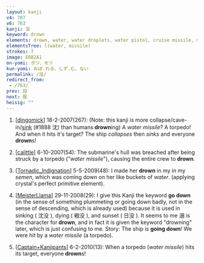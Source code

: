 ```yaml
---
layout: kanji
v4: 707
v6: 763
kanji: 没
keyword: drown
elements: drown, water, water droplets, water pistol, cruise missile, missile, wind, crotch
elementsTree: l(water, missile)
strokes: 7
image: E6B2A1
on-yomi: ボツ、モツ
kun-yomi: おぼ.れる、しず.む、ない
permalink: /没/
redirect_from:
 - /763/
prev: 投
next: 股
heisig: ""
---
```


1) [<a href="http://kanji.koohii.com/profile/dingomick">dingomick</a>] 18-2-2007(267): (Note: this kanji is more collapse/cave-in/<a href="../v4/1888.html">sink</a> (#1888 沈) than humans<strong> drown</strong>ing) A <em>water missile</em>? A torpedo! And when it hits it&#039;s target? The ship <em>collapses</em> then <em>sinks</em> and everyone<strong> drown</strong>s!

2) [<a href="http://kanji.koohii.com/profile/calittle">calittle</a>] 6-10-2007(54): The submarine&#039;s hull was breached after being struck by a torpedo (&quot;<em>water missile</em>&quot;), causing the entire crew to<strong> drown</strong>.

3) [<a href="http://kanji.koohii.com/profile/Tornadic_Indignation">Tornadic_Indignation</a>] 5-5-2009(48): I made her<strong> drown</strong> in my in my <em>semen</em>, which was coming down on her like buckets of <em>water</em>. (applying crystal&#039;s perfect primitive element).

4) [<a href="http://kanji.koohii.com/profile/MeisterLlama">MeisterLlama</a>] 29-11-2008(29): I give this Kanji the keyword <strong>go down</strong> (in the sense of something plummeting or going down badly, not in the sense of descending, which is already used) because it is used in sinking ( 沈没 ), dying ( 戦没 ), and sunset ( 日没 ). It seems to me 溺 is the character for<strong> drown</strong>, and in fact it is given the keyword &quot;drowning&quot; later, which is just confusing to me. Story: The ship is <strong>going down</strong>! We were hit by a <em>water</em> <em>missile</em> (a torpedo).

5) [<a href="http://kanji.koohii.com/profile/Captain+Kanjipants">Captain+Kanjipants</a>] 6-2-2010(13): When a torpedo (<em>water missile</em>) hits its target, everyone<strong> drown</strong>s!

